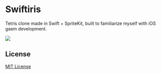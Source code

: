 Swiftiris
=========

Tetris clone made in Swift + SpriteKit, built to familiarize myself with iOS gaem development.

<img src="https://raw.githubusercontent.com/xasos/Swiftiris/master/Screenshots/screen1.png">

## License
[MIT License](LICENSE)
